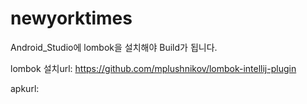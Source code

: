 # newyorktimes


Android_Studio에 lombok을 설치해야 Build가 됩니다.

lombok 설치url: https://github.com/mplushnikov/lombok-intellij-plugin

apkurl:
